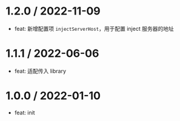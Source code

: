 # 1.2.0 / 2022-11-09
* feat: 新增配置项 `injectServerHost`，用于配置 inject 服务器的地址

# 1.1.1 / 2022-06-06
* feat: 适配传入 library

# 1.0.0 / 2022-01-10
* feat: init
